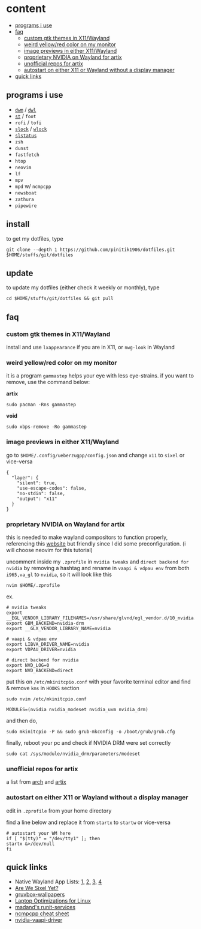 # content

- [programs i use](#programs-i-use)
- [faq](#faq)
  - [custom gtk themes in X11/Wayland](#custom-gtk-themes-in-x11wayland)
  - [weird yellow/red color on my monitor](#weird-yellowred-color-on-my-monitor)
  - [image previews in either X11/Wayland](#image-previews-in-either-x11wayland)
  - [proprietary NVIDIA on Wayland for artix](#proprietary-nvidia-on-wayland-for-artix)
  - [unofficial repos for artix](#unofficial-repos-for-artix)
  - [autostart on either X11 or Wayland without a display manager](#autostart-on-either-x11-or-wayland-without-a-display-manager)
- [quick links](#quick-links)

## programs i use

- [`dwm`](https://github.com/pinitik1906/dwm) / [`dwl`](https://github.com/pinitik1906/dwl)
- [`st`](https://github.com/pinitik1906/st) / `foot`
- `rofi` / `tofi`
- [`slock`](https://github.com/pinitik1906/slock) / [`wlock`](https://github.com/pinitik1906/wlock)
- [`slstatus`](https://github.com/pinitik1906/slstatus)
- `zsh`
- `dunst`
- `fastfetch`
- `htop`
- `neovim`
- `lf`
- `mpv`
- `mpd` w/ `ncmpcpp`
- `newsboat`
- `zathura`
- `pipewire`

## install
to get my dotfiles, type

```
git clone --depth 1 https://github.com/pinitik1906/dotfiles.git $HOME/stuffs/git/dotfiles
```

## update
to update my dotfiles (either check it weekly or monthly), type

```
cd $HOME/stuffs/git/dotfiles && git pull
```

## faq

### custom gtk themes in X11/Wayland
install and use `lxappearance` if you are in X11, or `nwg-look` in Wayland

### weird yellow/red color on my monitor
it is a program `gammastep` helps your eye with less eye-strains. if you want to remove, use the command below:

**artix**
```
sudo pacman -Rns gammastep
```

**void**
```
sudo xbps-remove -Ro gammastep
```

### image previews in either X11/Wayland
go to `$HOME/.config/ueberzugpp/config.json` and change `x11` to `sixel` or vice-versa

```
{
  "layer": {
    "silent": true,
    "use-escape-codes": false,
    "no-stdin": false,
    "output": "x11"
  }
}
```

### proprietary NVIDIA on Wayland for artix
this is needed to make wayland compositors to function properly, referencing this [website](https://linuxiac.com/nvidia-with-wayland-on-arch-setup-guide/) but friendly since I did some preconfiguration. (i will choose neovim for this tutorial)

uncomment inside my `.zprofile` in `nvidia tweaks` and `direct backend for nvidia` by removing a hashtag and rename in `vaapi & vdpau env` from both `i965,va_gl` to `nvidia`, so it will look like this

```
nvim $HOME/.zprofile
```

ex.

```
# nvidia tweaks
export __EGL_VENDOR_LIBRARY_FILENAMES=/usr/share/glvnd/egl_vendor.d/10_nvidia.json
export GBM_BACKEND=nvidia-drm
export __GLX_VENDOR_LIBRARY_NAME=nvidia

# vaapi & vdpau env
export LIBVA_DRIVER_NAME=nvidia
export VDPAU_DRIVER=nvidia

# direct backend for nvidia
export NVD_LOG=0
export NVD_BACKEND=direct
```

put this on `/etc/mkinitcpio.conf` with your favorite terminal editor and find & remove `kms` in `HOOKS` section

```
sudo nvim /etc/mkinitcpio.conf
```

```
MODULES=(nvidia nvidia_modeset nvidia_uvm nvidia_drm)
```

and then do,

```
sudo mkinitcpio -P && sudo grub-mkconfig -o /boot/grub/grub.cfg
```

finally, reboot your pc and check if NVIDIA DRM were set correctly

```
sudo cat /sys/module/nvidia_drm/parameters/modeset
```

### unofficial repos for artix
a list from [arch](https://wiki.archlinux.org/title/User_repo#Signed) and [artix](https://wiki.artixlinux.org/Main/UnofficialUserRepositories)

### autostart on either X11 or Wayland without a display manager
edit in `.zprofile` from your home directory

find a line below and replace it from `startx` to `startw` or vice-versa

```
# autostart your WM here
if [ "$(tty)" = "/dev/tty1" ]; then
startx &>/dev/null
fi
```

## quick links
- Native Wayland App Lists: [1,](https://wearewaylandnow.com/) [2,](https://github.com/rcalixte/awesome-wayland) [3,](https://wiki.gentoo.org/wiki/List_of_software_for_Wayland) [4](https://codeberg.org/river/wiki/src/branch/master/pages/Recommended-Software.md)
- [Are We Sixel Yet?](https://www.arewesixelyet.com/)
- [gruvbox-wallpapers](https://github.com/AngelJumbo/gruvbox-wallpapers)
- [Laptop Optimizations for Linux](https://gist.github.com/LarryIsBetter/218fda4358565c431ba0e831665af3d1)
- [madand's runit-services](https://github.com/madand/runit-services)
- [ncmpcpp cheat sheet](https://pkgbuild.com/~jelle/ncmpcpp/)
- [nvidia-vaapi-driver](https://github.com/elFarto/nvidia-vaapi-driver)
